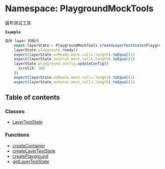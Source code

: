 # Namespace: PlaygroundMockTools

画布测试工具

**`Example`**

```ts
监听 layer 的执行
    const layerState = PlaygroundMockTools.createLayerTestState(PlaygroundLayer)
    layerState.playground.ready()
    expect(layerState.onReady.mock.calls.length).toEqual(1)
    expect(layerState.autorun.mock.calls.length).toEqual(1)
    layerState.playground.config.updateConfig({
      scrollX: 100
    })
    expect(layerState.onReady.mock.calls.length).toEqual(1)
    expect(layerState.autorun.mock.calls.length).toEqual(2)
```

## Table of contents

### Classes

* [LayerTestState](/auto-docs/fixed-layout-editor/classes/PlaygroundMockTools.LayerTestState.md)

### Functions

* [createContainer](/auto-docs/fixed-layout-editor/functions/PlaygroundMockTools.createContainer.md)
* [createLayerTestState](/auto-docs/fixed-layout-editor/functions/PlaygroundMockTools.createLayerTestState.md)
* [createPlayground](/auto-docs/fixed-layout-editor/functions/PlaygroundMockTools.createPlayground.md)
* [getLayerTestState](/auto-docs/fixed-layout-editor/functions/PlaygroundMockTools.getLayerTestState.md)
